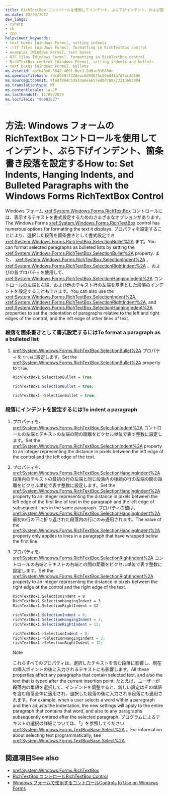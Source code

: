 ```yaml
---
title: RichTextBox コントロールを使用してインデント、ぶら下げインデント、および箇条書き段落を設定する
ms.date: 03/30/2017
dev_langs:
- csharp
- vb
- cpp
helpviewer_keywords:
- text boxes [Windows Forms], setting indents
- .rtf files [Windows Forms], formatting in RichTextBox control
- examples [Windows Forms], text boxes
- RTF files [Windows Forms], formatting in RichTextBox control
- RichTextBox control [Windows Forms], setting indents and bullets
- text boxes [Windows Forms], bullets
ms.assetid: abfb40e6-5642-4691-8ec1-9d9ae91688dc
ms.openlocfilehash: 4dcd5691f328eac6d94675c50ed41a7d7cc36596
ms.sourcegitcommit: 9f6df084c53a3da0ea657ed0d708a72213683084
ms.translationtype: MT
ms.contentlocale: ja-JP
ms.lasthandoff: 12/09/2020
ms.locfileid: "96983527"
---
```

# <a name="how-to-set-indents-hanging-indents-and-bulleted-paragraphs-with-the-windows-forms-richtextbox-control"></a><span data-ttu-id="1f833-102">方法: Windows フォームの RichTextBox コントロールを使用してインデント、ぶら下げインデント、箇条書き段落を設定する</span><span class="sxs-lookup"><span data-stu-id="1f833-102">How to: Set Indents, Hanging Indents, and Bulleted Paragraphs with the Windows Forms RichTextBox Control</span></span>
<span data-ttu-id="1f833-103">Windows フォーム <xref:System.Windows.Forms.RichTextBox> コントロールには、表示するテキストを書式設定するためのさまざまなオプションがあります。</span><span class="sxs-lookup"><span data-stu-id="1f833-103">The Windows Forms <xref:System.Windows.Forms.RichTextBox> control has numerous options for formatting the text it displays.</span></span> <span data-ttu-id="1f833-104">プロパティを設定することにより、選択した段落を箇条書きとして書式設定でき <xref:System.Windows.Forms.RichTextBox.SelectionBullet%2A> ます。</span><span class="sxs-lookup"><span data-stu-id="1f833-104">You can format selected paragraphs as bulleted lists by setting the <xref:System.Windows.Forms.RichTextBox.SelectionBullet%2A> property.</span></span> <span data-ttu-id="1f833-105">また、 <xref:System.Windows.Forms.RichTextBox.SelectionIndent%2A> 、 <xref:System.Windows.Forms.RichTextBox.SelectionRightIndent%2A> 、およびの各プロパティを使用して、 <xref:System.Windows.Forms.RichTextBox.SelectionHangingIndent%2A> コントロールの左端と右端、および他のテキスト行の左端を基準とした段落のインデントを設定することもできます。</span><span class="sxs-lookup"><span data-stu-id="1f833-105">You can also use the <xref:System.Windows.Forms.RichTextBox.SelectionIndent%2A>, <xref:System.Windows.Forms.RichTextBox.SelectionRightIndent%2A>, and <xref:System.Windows.Forms.RichTextBox.SelectionHangingIndent%2A> properties to set the indentation of paragraphs relative to the left and right edges of the control, and the left edge of other lines of text.</span></span>  
  
### <a name="to-format-a-paragraph-as-a-bulleted-list"></a><span data-ttu-id="1f833-106">段落を箇条書きとして書式設定するには</span><span class="sxs-lookup"><span data-stu-id="1f833-106">To format a paragraph as a bulleted list</span></span>  
  
1. <span data-ttu-id="1f833-107"><xref:System.Windows.Forms.RichTextBox.SelectionBullet%2A> プロパティを `true`に設定します。</span><span class="sxs-lookup"><span data-stu-id="1f833-107">Set the <xref:System.Windows.Forms.RichTextBox.SelectionBullet%2A> property to `true`.</span></span>  
  
    ```vb  
    RichTextBox1.SelectionBullet = True  
    ```  
  
    ```csharp  
    richTextBox1.SelectionBullet = true;  
    ```  
  
    ```cpp  
    richTextBox1->SelectionBullet = true;  
    ```  
  
### <a name="to-indent-a-paragraph"></a><span data-ttu-id="1f833-108">段落にインデントを設定するには</span><span class="sxs-lookup"><span data-stu-id="1f833-108">To indent a paragraph</span></span>  
  
1. <span data-ttu-id="1f833-109">プロパティを、 <xref:System.Windows.Forms.RichTextBox.SelectionIndent%2A> コントロールの左端とテキストの左端の間の距離をピクセル単位で表す整数に設定します。</span><span class="sxs-lookup"><span data-stu-id="1f833-109">Set the <xref:System.Windows.Forms.RichTextBox.SelectionIndent%2A> property to an integer representing the distance in pixels between the left edge of the control and the left edge of the text.</span></span>  
  
2. <span data-ttu-id="1f833-110">プロパティを、 <xref:System.Windows.Forms.RichTextBox.SelectionHangingIndent%2A> 段落内のテキストの最初の行の左端と同じ段落内の後続の行の左端の間の距離をピクセル単位で表す整数に設定します。</span><span class="sxs-lookup"><span data-stu-id="1f833-110">Set the <xref:System.Windows.Forms.RichTextBox.SelectionHangingIndent%2A> property to an integer representing the distance in pixels between the left edge of the first line of text in the paragraph and the left edge of subsequent lines in the same paragraph.</span></span> <span data-ttu-id="1f833-111">プロパティの値は、 <xref:System.Windows.Forms.RichTextBox.SelectionHangingIndent%2A> 最初の行の下に折り返された段落内の行にのみ適用されます。</span><span class="sxs-lookup"><span data-stu-id="1f833-111">The value of the <xref:System.Windows.Forms.RichTextBox.SelectionHangingIndent%2A> property only applies to lines in a paragraph that have wrapped below the first line.</span></span>  
  
3. <span data-ttu-id="1f833-112">プロパティを、 <xref:System.Windows.Forms.RichTextBox.SelectionRightIndent%2A> コントロールの右端とテキストの右端との間の距離をピクセル単位で表す整数に設定します。</span><span class="sxs-lookup"><span data-stu-id="1f833-112">Set the <xref:System.Windows.Forms.RichTextBox.SelectionRightIndent%2A> property to an integer representing the distance in pixels between the right edge of the control and the right edge of the text.</span></span>  
  
    ```vb  
    RichTextBox1.SelectionIndent = 8  
    RichTextBox1.SelectionHangingIndent = 3  
    RichTextBox1.SelectionRightIndent = 12  
    ```  
  
    ```csharp  
    richTextBox1.SelectionIndent = 8;  
    richTextBox1.SelectionHangingIndent = 3;  
    richTextBox1.SelectionRightIndent = 12;  
    ```  
  
    ```cpp  
    richTextBox1->SelectionIndent = 8;  
    richTextBox1->SelectionHangingIndent = 3;  
    richTextBox1->SelectionRightIndent = 12;  
    ```  
  
    > [!NOTE]
    > <span data-ttu-id="1f833-113">これらすべてのプロパティは、選択したテキストを含む段落に影響し、現在の挿入ポイントの後に入力されるテキストにも影響します。</span><span class="sxs-lookup"><span data-stu-id="1f833-113">All these properties affect any paragraphs that contain selected text, and also the text that is typed after the current insertion point.</span></span> <span data-ttu-id="1f833-114">たとえば、ユーザーが段落内の単語を選択して、インデントを調整すると、新しい設定はその単語を含む段落全体に適用され、選択した段落の後に入力される段落にも適用されます。</span><span class="sxs-lookup"><span data-stu-id="1f833-114">For example, when a user selects a word within a paragraph and then adjusts the indentation, the new settings will apply to the entire paragraph that contains that word, and also to any paragraphs subsequently entered after the selected paragraph.</span></span> <span data-ttu-id="1f833-115">プログラムによるテキストの選択の詳細については、「」を参照してください <xref:System.Windows.Forms.TextBoxBase.Select%2A> 。</span><span class="sxs-lookup"><span data-stu-id="1f833-115">For information about selecting text programmatically, see <xref:System.Windows.Forms.TextBoxBase.Select%2A>.</span></span>  
  
## <a name="see-also"></a><span data-ttu-id="1f833-116">関連項目</span><span class="sxs-lookup"><span data-stu-id="1f833-116">See also</span></span>

- <xref:System.Windows.Forms.RichTextBox>
- [<span data-ttu-id="1f833-117">RichTextBox コントロール</span><span class="sxs-lookup"><span data-stu-id="1f833-117">RichTextBox Control</span></span>](richtextbox-control-windows-forms.md)
- [<span data-ttu-id="1f833-118">Windows フォームで使用するコントロール</span><span class="sxs-lookup"><span data-stu-id="1f833-118">Controls to Use on Windows Forms</span></span>](controls-to-use-on-windows-forms.md)
